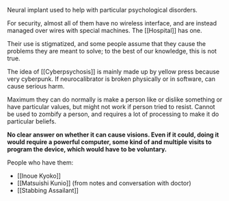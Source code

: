 Neural implant used to help with particular psychological disorders.

For security, almost all of them have no wireless interface, and are instead managed over wires with special machines.
The [[Hospital]] has one.

Their use is stigmatized, and some people assume that they cause the problems they are meant to solve; to the best of our knowledge, this is not true.


The idea of [[Cyberpsychosis]] is mainly made up by yellow press because very cyberpunk.
If neurocalibrator is broken physically or in software, can cause serious harm.

Maximum they can do normally is make a person like or dislike something or have particular values, but might not work if person tried to resist. Cannot be used to zombify a person, and requires a lot of processing to make it do particular beliefs.

**No clear answer on whether it can cause visions. Even if it could, doing it would require a  powerful computer, some kind of and multiple visits to program the device, which would have to be voluntary.**

People who have them:
- [[Inoue Kyoko]]
- [[Matsuishi Kunio]] (from notes and conversation with doctor)
- [[Stabbing Assailant]]